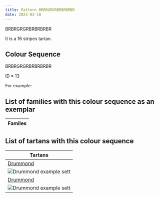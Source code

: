 ```yaml
---
title: Pattern BRBRGRGRBRBRBRBR
date: 2023-03-18
---
```

BRBRGRGRBRBRBRBR

It is a 16 stripes tartan.


## Colour Sequence
BRBRGRGRBRBRBRBR

ID = 13 

For example:


## List of families with this colour sequence as an exemplar

| Familes |
|---------------|


## List of tartans with this colour sequence

| Tartans |
|---------------|
| [Drummond](/tartans/b/4/r12/b4/r6/g48/r4/g4/r4/b18/r4/ba4/r56/b4/r4/b2/r/12)||
|![Drummond example sett](/variants//b/4/r12/b4/r6/g48/r4/g4/r4/b18/r4/ba4/r56/b4/r4/b2/r/12-b304080-ba5480b0-g008000-rc00000/sett.png)|
| [Drummond](/tartans/b/4/r12/b4/r6/g48/r4/g4/r4/b18/r4/ba4/r56/b4/r4/b2/r/12)||
|![Drummond example sett](/variants/sett.png)|
